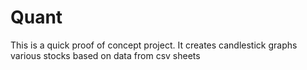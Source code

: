 # Quant
This is a quick proof of concept project. It creates candlestick graphs various stocks based on data from csv sheets

